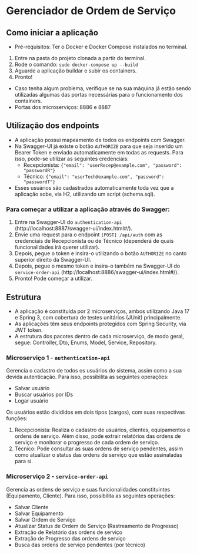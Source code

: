 # Gerenciador de Ordem de Serviço

## Como iniciar a aplicação
- Pré-requisitos: Ter o Docker e Docker Compose instalados no terminal.

1. Entre na pasta do projeto clonada a partir do terminal.
2. Rode o comando: `sudo docker-compose up --build`
3. Aguarde a aplicação buildar e subir os containers.
4. Pronto!

- Caso tenha algum problema, verifique se na sua máquina já estão sendo utilizadas algumas das portas necessárias para o funcionamento dos containers.
- Portas dos microserviços: 8886 e 8887

## Utilização dos endpoints
- A aplicação possui mapeamento de todos os endpoints com Swagger.
- Na Swagger-UI já existe o botão `AUTHORIZE` para que seja inserido um Bearer Token e enviado automaticamente em todas as requests. Para isso, pode-se utilizar as seguintes credenciais:
  - Recepcionista: `{"email": "userRecep@example.com", "password": "passwordR"}`
  - Técnico: `{"email": "userTech@example.com", "password": "passwordT"}`
- Esses usuários são cadastrados automaticamente toda vez que a aplicação sobe, via H2, utilizando um script (schema.sql).

### Para começar a utilizar a aplicação através do Swagger:
1. Entre na Swagger-UI do `authentication-api` (http://localhost:8887/swagger-ui/index.html#/).
2. Envie uma request para o endpoint `[POST] /api/auth` com as credenciais de Recepcionista ou de Técnico (dependerá de quais funcionalidades irá querer utilizar).
3. Depois, pegue o token e insira-o utilizando o botão `AUTHORIZE` no canto superior direito da Swagger-UI.
4. Depois, pegue o mesmo token e insira-o também na Swagger-UI do `service-order-api` (http://localhost:8886/swagger-ui/index.html#/).
5. Pronto! Pode começar a utilizar.

## Estrutura

- A aplicação é constituída por 2 microserviços, ambos utilizando Java 17 e Spring 3, com cobertura de testes unitários (JUnit) principalmente.
- As aplicações têm seus endpoints protegidos com Spring Security, via JWT token.
- A estrutura dos pacotes dentro de cada microserviço, de modo geral, segue: Controller, Dto, Enums, Model, Service, Repository.

### Microserviço 1 - `authentication-api`
Gerencia o cadastro de todos os usuários do sistema, assim como a sua devida autenticação. Para isso, possibilita as seguintes operações:
- Salvar usuário
- Buscar usuários por IDs
- Logar usuário

Os usuários estão divididos em dois tipos (cargos), com suas respectivas funções:

1. Recepcionista: Realiza o cadastro de usuários, clientes, equipamentos e ordens de serviço. Além disso, pode extrair relatórios das ordens de serviço e monitorar o progresso de cada ordem de serviço.
2. Técnico: Pode consultar as suas ordens de serviço pendentes, assim como atualizar o status das ordens de serviço que estão assinaladas para si.

### Microserviço 2 - `service-order-api`
Gerencia as ordens de serviço e suas funcionalidades constituintes (Equipamento, Cliente). Para isso, possibilita as seguintes operações:
- Salvar Cliente
- Salvar Equipamento
- Salvar Ordem de Serviço
- Atualizar Status de Ordem de Serviço (Rastreamento de Progresso)
- Extração de Relatório das ordens de serviço
- Extração de Progresso das ordens de serviço
- Busca das ordens de serviço pendentes (por técnico)
